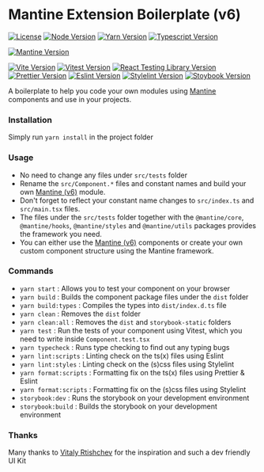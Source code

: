 # Mantine Extension Boilerplate (v6)

[![License](https://img.shields.io/badge/License-MIT-green)](https://github.com/aliozinan/mantine-extension-boilerplate/blob/main/LICENSE)
[![Node Version](https://img.shields.io/badge/Node-v18.20.2-blue?logo=nodedotjs)](https://github.com/nodejs/node)
[![Yarn Version](https://img.shields.io/badge/Yarn-v1.22.22-blue?logo=yarn)](https://github.com/yarnpkg/yarn)
[![Typescript Version](https://img.shields.io/badge/TS-v5.4.5-blue?logo=typescript)](https://github.com/microsoft/TypeScript)

[![Mantine Version](https://img.shields.io/badge/Mantine-v6.0.21-blue?logo=mantine)](https://github.com/mantinedev/mantine/tree/v6)

[![Vite Version](https://img.shields.io/badge/Vite-v5.2.10-blue?logo=vite)](https://github.com/vitejs/vite)
[![Vitest Version](https://img.shields.io/badge/Vitest-v1.5.0-blue?logo=vitest)](https://github.com/vitest-dev/vitest)
[![React Testing Library Version](https://img.shields.io/badge/React_Testing_Library-v15.0.4-blue?logo=testing-library)](https://github.com/testing-library/react-testing-library)
[![Prettier Version](https://img.shields.io/badge/Prettier-v3.2.5-blue?logo=prettier)](https://github.com/prettier/prettier)
[![Eslint Version](https://img.shields.io/badge/Eslint-v9.1.1-blue?logo=eslint)](https://github.com/eslint/eslint)
[![Stylelint Version](https://img.shields.io/badge/StyleLint-v16.4.0-blue?logo=stylelint)](https://github.com/stylelint/stylelint)
[![Stoybook Version](https://img.shields.io/badge/Storybook-v8.0.9-blue?logo=storybook)](https://github.com/storybookjs/storybook)

A boilerplate to help you code your own modules using [Mantine](https://github.com/mantinedev/mantine) components and use in your projects.

### Installation

Simply run `yarn install` in the project folder

### Usage

* No need to change any files under `src/tests` folder
* Rename the `src/Component.*` files and constant names and build your own [Mantine (v6)](https://github.com/mantinedev/mantine/tree/v6) module.
* Don't forget to reflect your constant name changes to `src/index.ts` and `src/main.tsx` files.
* The files under the `src/tests` folder together with the `@mantine/core`, `@mantine/hooks`, `@mantine/styles` and `@mantine/utils` packages provides the framework you need.
* You can either use the [Mantine (v6)](https://github.com/mantinedev/mantine/tree/v6) components or create your own custom component structure using the Mantine framework.

### Commands

- `yarn start` : Allows you to test your component on your browser
- `yarn build` : Builds the component package files under the `dist` folder
- `yarn build:types` : Compiles the types into `dist/index.d.ts` file
- `yarn clean` : Removes the `dist` folder
- `yarn clean:all` : Removes the `dist` and `storybook-static` folders
- `yarn test` : Run the tests of your component using Vitest, which you need to write inside `Component.test.tsx`
- `yarn typecheck` : Runs type checking to find out any typing bugs
- `yarn lint:scripts` : Linting check on the ts(x) files using Eslint
- `yarn lint:styles` : Linting check on the (s)css files using Stylelint
- `yarn format:scripts` : Formatting fix on the ts(x) files using Prettier & Eslint
- `yarn format:scripts` : Formatting fix on the (s)css files using Stylelint
- `storybook:dev` : Runs the storybook on your development environment
- `storybook:build` : Builds the storybook on your development environment

### Thanks

Many thanks to [Vitaly Rtishchev](https://github.com/mantinedev/mantine) for the inspiration and such a dev friendly UI Kit

